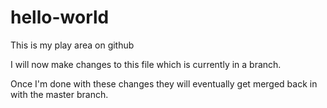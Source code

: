 # hello-world
This is my play area on github

I will now make changes to this file which is currently in a branch.

Once I'm done with these changes they will eventually get merged back in with the master branch.
